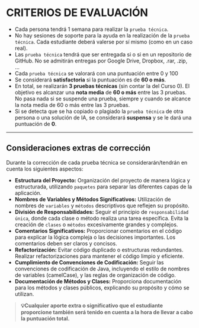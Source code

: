 # CRITERIOS DE EVALUACIÓN

- Cada persona tendrá 1 semana para realizar la `prueba técnica`.
- No hay sesiones de soporte para la ayuda en la realización de la `prueba técnica`. Cada estudiante deberá valerse por sí mismo (como en un caso real).
- Las `prueba técnica` tendrá que ser entregada si o si en un repositorio de GitHub. No se admitirán entregas por Google Drive, Dropbox, .rar, .zip, ...
- Cada `prueba técnica` se valorará con una puntuación entre 0 y 100
- Se considerará **satisfactoria** si la puntuación es de **60 o más**.
- En total, se realizarán **3 pruebas técnicas** (sin contar la del Curso 0). El objetivo es alcanzar una **nota media** de **60 o más** entre las 3 pruebas. No pasa nada si se suspende una prueba, siempre y cuando se alcance la nota media de 60 o más entre las 3 pruebas.
- Si se detecta que se ha copiado o plagiado la `prueba técnica` de otra persona o una solución de IA, se considerará **suspensa** y se le dará una puntuación de **0**.

---

## Consideraciones extras de corrección

Durante la corrección de cada prueba técnica se considerarán/tendrán en cuenta los siguientes aspectos:

- **Estructura del Proyecto:** Organización del proyecto de manera lógica y estructurada, utilizando `paquetes` para separar las diferentes capas de la aplicación.
- **Nombres de Variables y Métodos Significativos:** Utilización de nombres de `variables` y `métodos` descriptivos que reflejen su propósito.
- **División de Responsabilidades:** Seguir el principio de `responsabilidad única`, donde cada clase o método realiza una tarea específica. Evita la creación de `clases` o `métodos` excesivamente grandes y complejos.
- **Comentarios Significativos:** Proporcionar comentarios en el código para explicar la lógica compleja o las decisiones importantes. Los comentarios deben ser claros y concisos.
- **Refactorización:** Evitar código duplicado o estructuras redundantes. Realizar refactorizaciones para mantener el código limpio y eficiente.
- **Cumplimiento de Convenciones de Codificación:** Seguir las convenciones de codificación de Java, incluyendo el estilo de nombres de variables (camelCase), y las reglas de organización de código.
- **Documentación de Métodos y Clases:** Proporciona documentación para los métodos y clases públicos, explicando su propósito y cómo se utilizan.

> **💡Cualquier aporte extra o significativo que el estudiante proporcione también será tenido en cuenta a la hora de llevar a cabo la puntuación total.**
